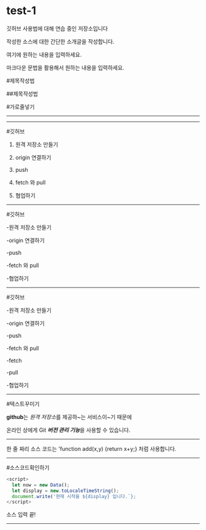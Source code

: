 # test-1
깃허브 사용법에 대해 연습 중인 저장소입니다

작성한 소스에 대한 간단한 소개글을 작성합니다.

여기에 원하는 내용을 입력하세요.

마크다운 문법을 활용해서 원하는 내용을 입력하세요.

#제목작성법

##제목작성법

#가로줄넣기

---

- - - -

#깃허브

1. 원격 저장소 만들기

2. origin 연결하기

3. push

4. fetch 와 pull

5. 협업하기

---

#깃허브

-원격 저장소 만들기

-origin 연결하기

-push

-fetch 와 pull

-협업하기

---

#깃허브

-원격 저장소 만들기

  -origin 연결하기

  -push

-fetch 와 pull

-fetch

-pull

  -협업하기

---

#텍스트꾸미기

**github**는 *원격 저장소*를 제공하~는 서비스이~기 때문에

온라인 상에게 Git ***버전 관리 기능***을 사용할 수 있습니다.

---

한 줄 짜리 소스 코드는 'function add(x,y) {return x+y;} 처럼 사용합니다.

---

#소스코드확인하기

```javascript
<script>
  let now = new Data();
  let display = new.toLocaleTimeString();
  document.write('현재 시작을 ${display} 입니다.`};
</script>
```

소스 입력 끝!

---

